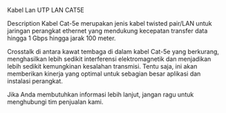Kabel Lan UTP LAN CAT5E

Description
Kabel Cat-5e merupakan jenis kabel twisted pair/LAN untuk jaringan perangkat ethernet yang mendukung kecepatan transfer data hingga 1 Gbps hingga jarak 100 meter.

Crosstalk di antara kawat tembaga di dalam kabel Cat-5e yang berkurang, menghasilkan lebih sedikit interferensi elektromagnetik dan menjadikan lebih sedikit kemungkinan kesalahan transmisi. Tentu saja, ini akan memberikan kinerja yang optimal untuk sebagian besar aplikasi dan instalasi perangkat.

Jika Anda membutuhkan informasi lebih lanjut, jangan ragu untuk menghubungi tim penjualan kami.
